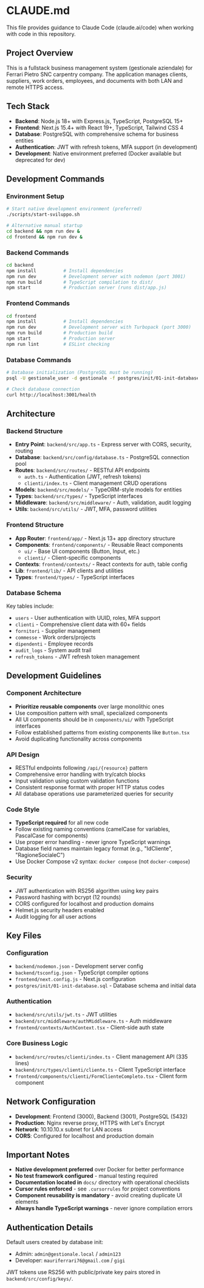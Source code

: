# CLAUDE.md

This file provides guidance to Claude Code (claude.ai/code) when working with code in this repository.

## Project Overview

This is a fullstack business management system (gestionale aziendale) for Ferrari Pietro SNC carpentry company. The application manages clients, suppliers, work orders, employees, and documents with both LAN and remote HTTPS access.

## Tech Stack

- **Backend**: Node.js 18+ with Express.js, TypeScript, PostgreSQL 15+
- **Frontend**: Next.js 15.4+ with React 19+, TypeScript, Tailwind CSS 4
- **Database**: PostgreSQL with comprehensive schema for business entities
- **Authentication**: JWT with refresh tokens, MFA support (in development)
- **Development**: Native environment preferred (Docker available but deprecated for dev)

## Development Commands

### Environment Setup
```bash
# Start native development environment (preferred)
./scripts/start-sviluppo.sh

# Alternative manual startup
cd backend && npm run dev &
cd frontend && npm run dev &
```

### Backend Commands
```bash
cd backend
npm install          # Install dependencies
npm run dev          # Development server with nodemon (port 3001)
npm run build        # TypeScript compilation to dist/
npm start            # Production server (runs dist/app.js)
```

### Frontend Commands
```bash
cd frontend
npm install          # Install dependencies
npm run dev          # Development server with Turbopack (port 3000)
npm run build        # Production build
npm start            # Production server
npm run lint         # ESLint checking
```

### Database Commands
```bash
# Database initialization (PostgreSQL must be running)
psql -U gestionale_user -d gestionale -f postgres/init/01-init-database.sql

# Check database connection
curl http://localhost:3001/health
```

## Architecture

### Backend Structure
- **Entry Point**: `backend/src/app.ts` - Express server with CORS, security, routing
- **Database**: `backend/src/config/database.ts` - PostgreSQL connection pool
- **Routes**: `backend/src/routes/` - RESTful API endpoints
  - `auth.ts` - Authentication (JWT, refresh tokens)
  - `clienti/index.ts` - Client management CRUD operations
- **Models**: `backend/src/models/` - TypeORM-style models for entities
- **Types**: `backend/src/types/` - TypeScript interfaces
- **Middleware**: `backend/src/middleware/` - Auth, validation, audit logging
- **Utils**: `backend/src/utils/` - JWT, MFA, password utilities

### Frontend Structure
- **App Router**: `frontend/app/` - Next.js 13+ app directory structure
- **Components**: `frontend/components/` - Reusable React components
  - `ui/` - Base UI components (Button, Input, etc.)
  - `clienti/` - Client-specific components
- **Contexts**: `frontend/contexts/` - React contexts for auth, table config
- **Lib**: `frontend/lib/` - API clients and utilities
- **Types**: `frontend/types/` - TypeScript interfaces

### Database Schema
Key tables include:
- `users` - User authentication with UUID, roles, MFA support
- `clienti` - Comprehensive client data with 60+ fields
- `fornitori` - Supplier management
- `commesse` - Work orders/projects
- `dipendenti` - Employee records
- `audit_logs` - System audit trail
- `refresh_tokens` - JWT refresh token management

## Development Guidelines

### Component Architecture
- **Prioritize reusable components** over large monolithic ones
- Use composition pattern with small, specialized components
- All UI components should be in `components/ui/` with TypeScript interfaces
- Follow established patterns from existing components like `Button.tsx`
- Avoid duplicating functionality across components

### API Design
- RESTful endpoints following `/api/{resource}` pattern
- Comprehensive error handling with try/catch blocks
- Input validation using custom validation functions
- Consistent response format with proper HTTP status codes
- All database operations use parameterized queries for security

### Code Style
- **TypeScript required** for all new code
- Follow existing naming conventions (camelCase for variables, PascalCase for components)
- Use proper error handling - never ignore TypeScript warnings
- Database field names maintain legacy format (e.g., "IdCliente", "RagioneSocialeC")
- Use Docker Compose v2 syntax: `docker compose` (not `docker-compose`)

### Security
- JWT authentication with RS256 algorithm using key pairs
- Password hashing with bcrypt (12 rounds)
- CORS configured for localhost and production domains
- Helmet.js security headers enabled
- Audit logging for all user actions

## Key Files

### Configuration
- `backend/nodemon.json` - Development server config
- `backend/tsconfig.json` - TypeScript compiler options
- `frontend/next.config.js` - Next.js configuration
- `postgres/init/01-init-database.sql` - Database schema and initial data

### Authentication
- `backend/src/utils/jwt.ts` - JWT utilities
- `backend/src/middleware/authMiddleware.ts` - Auth middleware
- `frontend/contexts/AuthContext.tsx` - Client-side auth state

### Core Business Logic
- `backend/src/routes/clienti/index.ts` - Client management API (335 lines)
- `backend/src/types/clienti/cliente.ts` - Client TypeScript interface
- `frontend/components/clienti/FormClienteCompleto.tsx` - Client form component

## Network Configuration

- **Development**: Frontend (3000), Backend (3001), PostgreSQL (5432)
- **Production**: Nginx reverse proxy, HTTPS with Let's Encrypt
- **Network**: 10.10.10.x subnet for LAN access
- **CORS**: Configured for localhost and production domain

## Important Notes

- **Native development preferred** over Docker for better performance
- **No test framework configured** - manual testing required
- **Documentation located in** `docs/` directory with operational checklists
- **Cursor rules enforced** - see `.cursorrules` for project conventions
- **Component reusability is mandatory** - avoid creating duplicate UI elements
- **Always handle TypeScript warnings** - never ignore compilation errors

## Authentication Details

Default users created by database init:
- Admin: `admin@gestionale.local` / `admin123`
- Developer: `mauriferrari76@gmail.com` / `gigi`

JWT tokens use RS256 with public/private key pairs stored in `backend/src/config/keys/`.